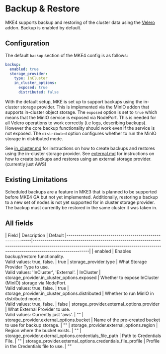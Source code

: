 # Backup & Restore

MKE4 supports backup and restoring of the cluster data using the [Velero](https://velero.io/) addon. Backup is enabled by default.

## Configuration

The default `backup` section of the MKE4 config is as follows:

```yaml
backup:
  enabled: true
  storage_provider:
    type: InCluster
    in_cluster_options:
      exposed: true
      distributed: false

```

With the default setup, MKE is set up to support backups using the in-cluster storage provider. This is implemented via the MinIO addon that supports in-cluster object storage.
The `exposed` option is set to `true` which means that the MinIO service is exposed via NodePort. This is needed for all Velero operations to work correctly (i.e logs, describing backups). However the core backup functionality should work even if the service is not exposed.
The `distributed` option configures whether to run the MinIO storage in distributed mode.

See [in_cluster.md](./in_cluster.md) for instructions on how to create backups and restores using the in-cluster storage provider.
See [external.md](./external.md) for instructions on how to create backups and restores using an external storage provider. (currently just AWS)

## Existing Limitations

Scheduled backups are a feature in MKE3 that is planned to be supported before MKE4 GA but not yet implemented.
Additionally, restoring a backup to a new set of nodes is not yet supported for in cluster storage provider. The backup must currently be restored in the same cluster it was taken in.

## All fields


| Field                                                      | Description                                                                                     | Default
|------------------------------------------------------------|----------------------------------------------------------------------------------------------------------------------------------------------------------------------------------------|
| enabled                                                    | Enables backup/restore functionality. <br/>Valid values: true, false.                           | true
| storage_provider.type                                      | What Storage Provider Type to use. <br/>Valid values: 'InCluster', 'External'.                  | InCluster
| storage_provider.in_cluster_options.exposed                | Whether to expose InCluster (MinIO) storage via NodePort. <br/>Valid values: true, false.       | true
| storage_provider.in_cluster_options.distributed            | Whether to run MinIO in distributed mode. <br/>Valid values: true, false.                       | false
| storage_provider.external_options.provider                 | What External Provider to use. <br/>Valid values: Currently just 'aws'.                         | ""
| storage_provider.external_options.bucket                   | Name of the pre-created bucket to use for backup storage.                                       | ""
| storage_provider.external_options.region                   | Region where the bucket exists.                                                                 | ""
| storage_provider.external_options.credentials_file_path    | Path to Credentials File.                                                                       | ""
| storage_provider.external_options.credentials_file_profile | Profile in the Credentials file to use.                                                         | ""